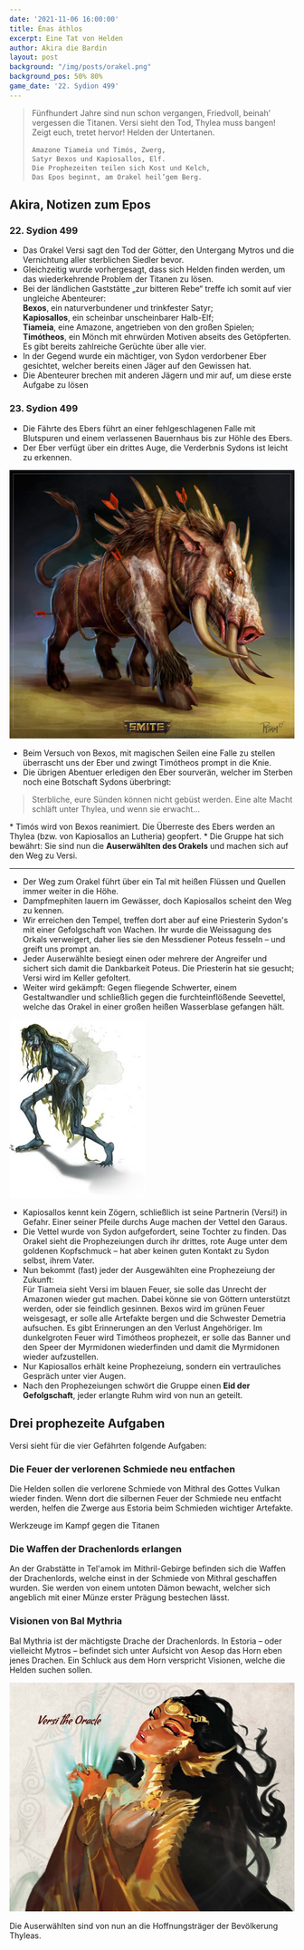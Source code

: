 ```yaml
---
date: '2021-11-06 16:00:00'
title: Énas áthlos
excerpt: Eine Tat von Helden
author: Akira die Bardin
layout: post
background: "/img/posts/orakel.png"
background_pos: 50% 80%
game_date: '22. Sydion 499'
---
```


<div class="rhyme">
  <blockquote>
    Fünfhundert Jahre sind nun schon vergangen,
    Friedvoll, beinah’ vergessen die Titanen.
    Versi sieht den Tod, Thylea muss bangen!
    Zeigt euch, tretet hervor! Helden der Untertanen.

    Amazone Tiameia und Timós, Zwerg,
    Satyr Bexos und Kapiosallos, Elf.
    Die Prophezeiten teilen sich Kost und Kelch,
    Das Epos beginnt, am Orakel heil’gem Berg.
  </blockquote>
</div>

## Akira, Notizen zum Epos
### 22. Sydion 499

* Das Orakel Versi sagt den Tod der Götter, den Untergang Mytros und die Vernichtung aller sterblichen Siedler bevor.
* Gleichzeitig wurde vorhergesagt, dass sich Helden finden werden, um das wiederkehrende Problem der Titanen zu lösen.
* Bei der ländlichen Gaststätte „zur bitteren Rebe“ treffe ich somit auf vier ungleiche Abenteurer:<br>
<b>Bexos</b>, ein naturverbundener und trinkfester Satyr;<br>
<b>Kapiosallos</b>, ein scheinbar unscheinbarer Halb-Elf;<br>
<b>Tiameia</b>, eine Amazone, angetrieben von den großen Spielen;<br>
<b>Timótheos</b>, ein Mönch mit ehrwürden Motiven abseits des Getöpferten.<br>
Es gibt bereits zahlreiche Gerüchte über alle vier.
* In der Gegend wurde ein mächtiger, von Sydon verdorbener Eber gesichtet, welcher bereits einen Jäger auf den Gewissen hat.
* Die Abenteurer brechen mit anderen Jägern und mir auf, um diese erste Aufgabe zu lösen

### 23. Sydion 499
* Die Fährte des Ebers führt an einer fehlgeschlagenen Falle mit Blutspuren und einem verlassenen Bauernhaus bis zur Höhle des Ebers.
* Der Eber verfügt über ein drittes Auge, die Verderbnis Sydons ist leicht zu erkennen.

<img src="/img/posts/eber_low_res.png">

* Beim Versuch von Bexos, mit magischen Seilen eine Falle zu stellen überrascht uns der Eber und zwingt Timótheos prompt in die Knie.
* Die übrigen Abentuer erledigen den Eber sourverän, welcher im Sterben noch eine Botschaft Sydons überbringt:
<blockquote>
Sterbliche, eure Sünden können nicht gebüst werden. Eine alte Macht schläft unter Thylea, und wenn sie erwacht...
</blockquote>
* Timós wird von Bexos reanimiert. Die Überreste des Ebers werden an Thylea (bzw. von Kapiosallos an Lutheria) geopfert.
* Die Gruppe hat sich bewährt: Sie sind nun die <b>Auserwählten des Orakels</b> und machen sich auf den Weg zu Versi.

<hr>

* Der Weg zum Orakel führt über ein Tal mit heißen Flüssen und Quellen immer weiter in die Höhe.
* Dampfmephiten lauern im Gewässer, doch Kapiosallos scheint den Weg zu kennen.
* Wir erreichen den Tempel, treffen dort aber auf eine Priesterin Sydon's mit einer Gefolgschaft von Wachen.
Ihr wurde die Weissagung des Orkals verweigert, daher lies sie den Messdiener Poteus fesseln – und greift uns prompt an.
* Jeder Auserwählte besiegt einen oder mehrere der Angreifer und sichert sich damit die Dankbarkeit Poteus. Die Priesterin hat sie gesucht; Versi wird im Keller gefoltert.
* Weiter wird gekämpft: Gegen fliegende Schwerter, einem Gestaltwandler und schließlich gegen die furchteinflößende Seevettel, welche das Orakel in einer großen heißen Wasserblase gefangen hält.

<img src="/img/posts/heleka.jpg">

* Kapiosallos kennt kein Zögern, schließlich ist seine Partnerin (Versi!) in Gefahr. Einer seiner Pfeile durchs Auge machen der Vettel den Garaus.
* Die Vettel wurde von Sydon aufgefordert, seine Tochter zu finden. Das Orakel sieht die Prophezeiungen durch ihr drittes, rote Auge unter dem goldenen Kopfschmuck – hat aber keinen guten Kontakt zu Sydon selbst, ihrem Vater.
* Nun bekommt (fast) jeder der Ausgewählten eine Prophezeiung der Zukunft:<br>
Für Tiameia sieht Versi im blauen Feuer, sie solle das Unrecht der Amazonen wieder gut machen. Dabei könne sie von Göttern unterstützt werden, oder sie feindlich gesinnen.
Bexos wird im grünen Feuer weisgesagt, er solle alle Artefakte bergen und die Schwester Demetria aufsuchen. Es gibt Erinnerungen an den Verlust Angehöriger.
Im dunkelgroten Feuer wird Timótheos prophezeit, er solle das Banner und den Speer der Myrmidonen wiederfinden und damit die Myrmidonen wieder aufzustellen.
* Nur Kapiosallos erhält keine Prophezeiung, sondern ein vertrauliches Gespräch unter vier Augen.
* Nach den Prophezeiungen schwört die Gruppe einen <b>Eid der Gefolgschaft</b>, jeder erlangte Ruhm wird von nun an geteilt.

## Drei prophezeite Aufgaben

Versi sieht für die vier Gefährten folgende Aufgaben:

<div class="infobox quest">
  <h3>Die Feuer der verlorenen Schmiede neu entfachen</h3>
  <p>Die Helden sollen die verlorene Schmiede von Mithral des Gottes Vulkan wieder finden.
  Wenn dort die silbernen Feuer der Schmiede neu entfacht werden, helfen die Zwerge aus Estoria beim Schmieden wichtiger Artefakte.</p>
  <p class="reward">Werkzeuge im Kampf gegen die Titanen</p>
</div>

<div class="infobox quest">
  <h3>Die Waffen der Drachenlords erlangen</h3>
  <p>An der Grabstätte in Tel'amok im Mithril-Gebirge befinden sich die Waffen der Drachenlords, welche einst in der Schmiede von Mithral geschaffen wurden.
  Sie werden von einem untoten Dämon bewacht, welcher sich angeblich mit einer Münze erster Prägung bestechen lässt.</p>
</div>

<div class="infobox quest">
  <h3>Visionen von Bal Mythria</h3>
  <p>Bal Mythria ist der mächtigste Drache der Drachenlords.
  In Estoria – oder vielleicht Mytros – befindet sich unter Aufsicht von Aesop das Horn eben jenes Drachen.
  Ein Schluck aus dem Horn verspricht Visionen, welche die Helden suchen sollen.</p>
</div>

<img src="/img/posts/versi.jpg">

Die Auserwählten sind von nun an die Hoffnungsträger der Bevölkerung Thyleas.
